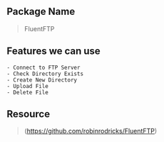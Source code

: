 ## Package Name
> FluentFTP

## Features we can use
```
- Connect to FTP Server
- Check Directory Exists
- Create New Directory
- Upload File
- Delete File
```

## Resource
> (https://github.com/robinrodricks/FluentFTP)
